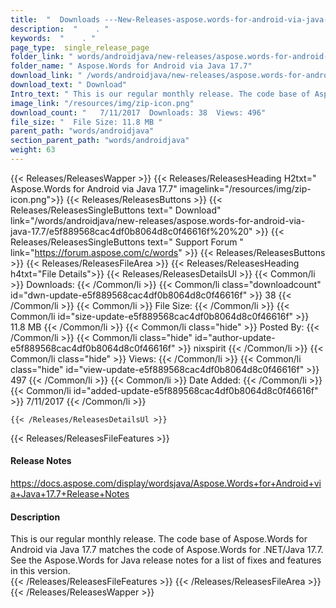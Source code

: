 ```yaml
---
title:  "  Downloads ---New-Releases-aspose.words-for-android-via-java-17.7 . " 
description:  "    . " 
keywords:  "    . " 
page_type:  single_release_page
folder_link: " words/androidjava/new-releases/aspose.words-for-android-via-java-17.7/"
folder_name: " Aspose.Words for Android via Java 17.7"
download_link: " /words/androidjava/new-releases/aspose.words-for-android-via-java-17.7/e5f889568cac4df0b8064d8c0f46616f"
download_text: " Download"
Intro_text: " This is our regular monthly release. The code base of Aspose.Words for Android v..."
image_link: "/resources/img/zip-icon.png"
download_count: "   7/11/2017  Downloads: 38  Views: 496"
file_size: "  File Size: 11.8 MB "
parent_path: "words/androidjava"
section_parent_path: "words/androidjava"
weight: 63
---
```


{{< Releases/ReleasesWapper >}}
  {{< Releases/ReleasesHeading H2txt=" Aspose.Words for Android via Java 17.7" imagelink="/resources/img/zip-icon.png">}}
  {{< Releases/ReleasesButtons >}}
    {{< Releases/ReleasesSingleButtons text=" Download" link="/words/androidjava/new-releases/aspose.words-for-android-via-java-17.7/e5f889568cac4df0b8064d8c0f46616f%20%20" >}}
    {{< Releases/ReleasesSingleButtons text=" Support Forum " link="https://forum.aspose.com/c/words" >}}
  {{< Releases/ReleasesButtons >}}
  {{< Releases/ReleasesFileArea >}}
    {{< Releases/ReleasesHeading h4txt="File Details">}}
    {{< Releases/ReleasesDetailsUl >}}
            {{< Common/li  >}} Downloads: {{< /Common/li >}} 
      {{< Common/li class="downloadcount" id="dwn-update-e5f889568cac4df0b8064d8c0f46616f" >}} 38 {{< /Common/li >}} 
      {{< Common/li  >}} File Size: {{< /Common/li >}} 
      {{< Common/li id="size-update-e5f889568cac4df0b8064d8c0f46616f" >}} 11.8 MB {{< /Common/li >}} 
      {{< Common/li  class="hide" >}} Posted By: {{< /Common/li >}} 
      {{< Common/li class="hide" id="author-update-e5f889568cac4df0b8064d8c0f46616f" >}} nixspirit {{< /Common/li >}} 
      {{< Common/li class="hide"  >}} Views: {{< /Common/li >}} 
      {{< Common/li class="hide" id="view-update-e5f889568cac4df0b8064d8c0f46616f" >}} 497 {{< /Common/li >}} 
      {{< Common/li  >}} Date Added: {{< /Common/li >}} 
      {{< Common/li id="added-update-e5f889568cac4df0b8064d8c0f46616f" >}} 7/11/2017 {{< /Common/li >}} 

    {{< /Releases/ReleasesDetailsUl >}}

  {{< Releases/ReleasesFileFeatures >}}
      <h4>Release Notes</h4><div><a href="https://docs.aspose.com/display/wordsjava/Aspose.Words+for+Android+via+Java+17.7+Release+Notes">https://docs.aspose.com/display/wordsjava/Aspose.Words+for+Android+via+Java+17.7+Release+Notes</a></div><h4>Description</h4><div class="HTMLDescription">This is our regular monthly release. The code base of Aspose.Words for Android via Java 17.7 matches the code of Aspose.Words for .NET/Java 17.7. See the Aspose.Words for Java release notes for a list of fixes and features in this version.</div>
  {{< /Releases/ReleasesFileFeatures >}}
 {{< /Releases/ReleasesFileArea >}}
{{< /Releases/ReleasesWapper >}}


